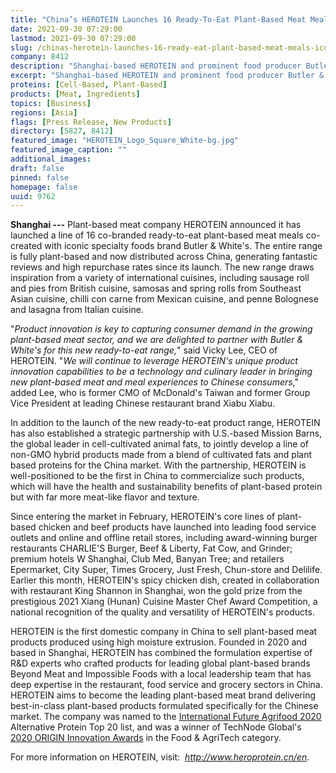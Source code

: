 ```yaml
---
title: "China’s HEROTEIN Launches 16 Ready-To-Eat Plant-Based Meat Meals with Iconic Specialty Foods Brand Butler & White’s"
date: 2021-09-30 07:29:00
lastmod: 2021-09-30 07:29:00
slug: /chinas-herotein-launches-16-ready-eat-plant-based-meat-meals-iconic-specialty-foods-brand
company: 8412
description: "Shanghai-based HEROTEIN and prominent food producer Butler & White’s launch co-branded ready-to-eat range; HEROTEIN also enters joint development agreement to launch hybrid plant-based/cultivated meat products in China"
excerpt: "Shanghai-based HEROTEIN and prominent food producer Butler & White’s launch co-branded ready-to-eat range; HEROTEIN also enters joint development agreement to launch hybrid plant-based/cultivated meat products in China"
proteins: [Cell-Based, Plant-Based]
products: [Meat, Ingredients]
topics: [Business]
regions: [Asia]
flags: [Press Release, New Products]
directory: [5827, 8412]
featured_image: "HEROTEIN_Logo_Square_White-bg.jpg"
featured_image_caption: ""
additional_images:
draft: false
pinned: false
homepage: false
uuid: 9762
---
```

**Shanghai ---** Plant-based meat company HEROTEIN announced it has
launched a line of 16 co-branded ready-to-eat plant-based meat meals
co-created with iconic specialty foods brand Butler & White\'s. The
entire range is fully plant-based and now distributed across China,
generating fantastic reviews and high repurchase rates since its launch.
The new range draws inspiration from a variety of international
cuisines, including sausage roll and pies from British cuisine, samosas
and spring rolls from Southeast Asian cuisine, chilli con carne from
Mexican cuisine, and penne Bolognese and lasagna from Italian cuisine.

"*Product innovation is key to capturing consumer demand in the growing
plant-based meat sector, and we are delighted to partner with Butler &
White's for this new ready-to-eat range,*" said Vicky Lee, CEO of
HEROTEIN. "*We will continue to leverage HEROTEIN's unique product
innovation capabilities to be a technology and culinary leader in
bringing new plant-based meat and meal experiences to Chinese
consumers*,\" added Lee, who is former CMO of McDonald's Taiwan and
former Group Vice President at leading Chinese restaurant brand Xiabu
Xiabu.

In addition to the launch of the new ready-to-eat product range,
HEROTEIN has also established a strategic partnership with U.S.-based
Mission Barns, the global leader in cell-cultivated animal fats, to
jointly develop a line of non-GMO hybrid products made from a blend of
cultivated fats and plant based proteins for the China market. With the
partnership, HEROTEIN is well-positioned to be the first in China to
commercialize such products, which will have the health and
sustainability benefits of plant-based protein but with far more
meat-like flavor and texture.

Since entering the market in February, HEROTEIN's core lines of
plant-based chicken and beef products have launched into leading food
service outlets and online and offline retail stores, including
award-winning burger restaurants CHARLIE'S Burger, Beef & Liberty, Fat
Cow, and Grinder; premium hotels W Shanghai, Club Med, Banyan Tree; and
retailers Epermarket, City Super, Times Grocery, Just Fresh, Chun-store
and Delilife. Earlier this month, HEROTEIN\'s spicy chicken dish,
created in collaboration with restaurant King Shannon in Shanghai, won
the gold prize from the prestigious 2021 Xiang (Hunan) Cuisine Master
Chef Award Competition, a national recognition of the quality and
versatility of HEROTEIN\'s products.

HEROTEIN is the first domestic company in China to sell plant-based meat
products produced using high moisture extrusion. Founded in 2020 and
based in Shanghai, HEROTEIN has combined the formulation expertise of
R&D experts who crafted products for leading global plant-based brands
Beyond Meat and Impossible Foods with a local leadership team that has
deep expertise in the restaurant, food service and grocery sectors in
China. HEROTEIN aims to become the leading plant-based meat brand
delivering best-in-class plant-based products formulated specifically
for the Chinese market. The company was named to the [International
Future Agrifood 2020](https://vcbeat.top/Vcearth2020/index) Alternative
Protein Top 20 list, and was a winner of TechNode Global's [2020 ORIGIN
Innovation
Awards](https://technode.global/2020/11/18/origin-innovation-awards-2020-winners/)
in the Food & AgriTech category.

For more information on HEROTEIN, visit: 
*<http://www.heroprotein.cn/en>*.
